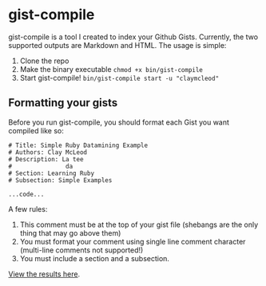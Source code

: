 # gist-compile

gist-compile is a tool I created to index your Github Gists. Currently, the two supported outputs are Markdown and HTML. The usage is simple:

1. Clone the repo
2. Make the binary executable ```chmod +x bin/gist-compile```
3. Start gist-compile! ```bin/gist-compile start -u "claymcleod"```


## Formatting your gists

Before you run gist-compile, you should format each Gist you want compiled like so:

```
# Title: Simple Ruby Datamining Example
# Authors: Clay McLeod
# Description: La tee
#               da
# Section: Learning Ruby
# Subsection: Simple Examples

...code...
```

A few rules:

1. This comment must be at the top of your gist file (shebangs are the only thing that may go above them)
2. You must format your comment using single line comment character (multi-line comments not supported!)
3. You must include a section and a subsection.


[View the results here](https://github.com/claymcleod/gist-compile/tree/master/prod).
